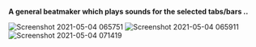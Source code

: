 **A general beatmaker which plays sounds for the selected tabs/bars ..**



![Screenshot 2021-05-04 065751](https://user-images.githubusercontent.com/58471959/116952362-1d3dba80-aca8-11eb-880e-b6705ebb9ac4.jpg)
![Screenshot 2021-05-04 065911](https://user-images.githubusercontent.com/58471959/116952390-2d559a00-aca8-11eb-85b3-1c0be993858b.jpg)
![Screenshot 2021-05-04 071419](https://user-images.githubusercontent.com/58471959/116952475-5f66fc00-aca8-11eb-950c-29294b535d60.jpg)

